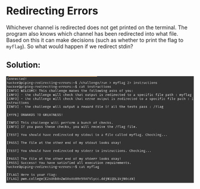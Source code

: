 # Redirecting Errors

Whichever channel is redirected does not get printed on the terminal. The program also knows which channel has been redirected into what file. Based on this it can make decisions (such as whether to print the flag to `myflag`). So what would happen if we redirect stdin?


## Solution:

![solution](04_Redirecting_Errors.png)
